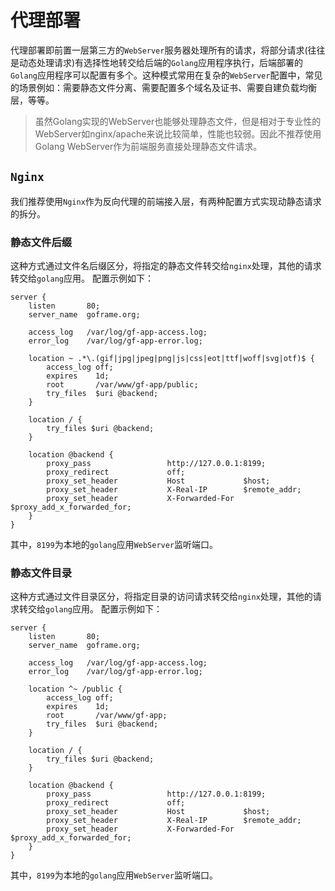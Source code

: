 # 代理部署

代理部署即前置一层第三方的`WebServer`服务器处理所有的请求，将部分请求(往往是动态处理请求)有选择性地转交给后端的`Golang`应用程序执行，后端部署的`Golang`应用程序可以配置有多个。这种模式常用在复杂的`WebServer`配置中，常见的场景例如：需要静态文件分离、需要配置多个域名及证书、需要自建负载均衡层，等等。

> 虽然Golang实现的WebServer也能够处理静态文件，但是相对于专业性的WebServer如nginx/apache来说比较简单，性能也较弱。因此不推荐使用Golang WebServer作为前端服务直接处理静态文件请求。

## `Nginx`

我们推荐使用`Nginx`作为反向代理的前端接入层，有两种配置方式实现动静态请求的拆分。

### 静态文件后缀
这种方式通过文件名后缀区分，将指定的静态文件转交给`nginx`处理，其他的请求转交给`golang`应用。
配置示例如下：
```nginx
server {
    listen       80;
    server_name  goframe.org;

    access_log   /var/log/gf-app-access.log;
    error_log    /var/log/gf-app-error.log;

    location ~ .*\.(gif|jpg|jpeg|png|js|css|eot|ttf|woff|svg|otf)$ {
        access_log off;
        expires    1d;
        root       /var/www/gf-app/public;
        try_files  $uri @backend;
    }

    location / {
        try_files $uri @backend;
    }

    location @backend {
        proxy_pass                 http://127.0.0.1:8199;
        proxy_redirect             off;
        proxy_set_header           Host             $host;
        proxy_set_header           X-Real-IP        $remote_addr;
        proxy_set_header           X-Forwarded-For  $proxy_add_x_forwarded_for;
    }
}
```
其中，`8199`为本地的`golang`应用`WebServer`监听端口。

### 静态文件目录
这种方式通过文件目录区分，将指定目录的访问请求转交给`nginx`处理，其他的请求转交给`golang`应用。
配置示例如下：
```nginx
server {
    listen       80;
    server_name  goframe.org;

    access_log   /var/log/gf-app-access.log;
    error_log    /var/log/gf-app-error.log;

    location ^~ /public {
        access_log off;
        expires    1d;
        root       /var/www/gf-app;
        try_files  $uri @backend;
    }

    location / {
        try_files $uri @backend;
    }

    location @backend {
        proxy_pass                 http://127.0.0.1:8199;
        proxy_redirect             off;
        proxy_set_header           Host             $host;
        proxy_set_header           X-Real-IP        $remote_addr;
        proxy_set_header           X-Forwarded-For  $proxy_add_x_forwarded_for;
    }
}
```
其中，`8199`为本地的`golang`应用`WebServer`监听端口。
